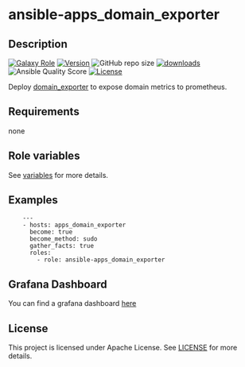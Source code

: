 # ansible-apps_domain_exporter

## Description

[![Galaxy Role](https://img.shields.io/badge/galaxy-apps_domain_exporter-purple?style=flat)](https://galaxy.ansible.com/lotusnoir/apps_domain_exporter)
[![Version](https://img.shields.io/github/release/lotusnoir/ansible-apps_domain_exporter.svg)](https://github.com/lotusnoir/ansible-apps_domain_exporter/releases/latest)
![GitHub repo size](https://img.shields.io/github/repo-size/lotusnoir/ansible-apps_domain_exporter?color=orange&style=flat)
[![downloads](https://img.shields.io/ansible/role/d/52264)](https://galaxy.ansible.com/lotusnoir/apps_domain_exporter)
![Ansible Quality Score](https://img.shields.io/ansible/quality/52264)
[![License](https://img.shields.io/badge/license-Apache--2.0-brightgreen?style=flat)](https://opensource.org/licenses/Apache-2.0)

Deploy [domain_exporter](https://github.com/caarlos0/domain_exporter/) to expose domain metrics to prometheus.

## Requirements

none

## Role variables

See [variables](/defaults/main.yml) for more details.

## Examples

        ---
        - hosts: apps_domain_exporter
          become: true
          become_method: sudo
          gather_facts: true
          roles:
            - role: ansible-apps_domain_exporter

## Grafana Dashboard

You can find a grafana dashboard [here](https://grafana.com/grafana/dashboards/13924)

## License

This project is licensed under Apache License. See [LICENSE](/LICENSE) for more details.

